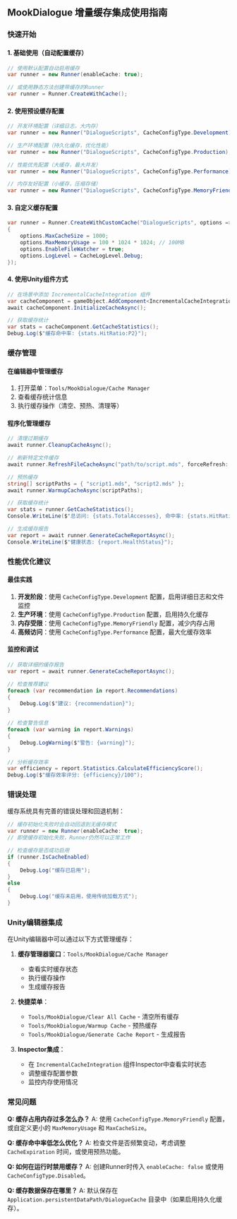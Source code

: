 ## MookDialogue 增量缓存集成使用指南

### 快速开始

#### 1. 基础使用（自动配置缓存）
```csharp
// 使用默认配置自动启用缓存
var runner = new Runner(enableCache: true);

// 或使用静态方法创建带缓存的Runner
var runner = Runner.CreateWithCache();
```

#### 2. 使用预设缓存配置
```csharp
// 开发环境配置（详细日志，大内存）
var runner = new Runner("DialogueScripts", CacheConfigType.Development);

// 生产环境配置（持久化缓存，优化性能）
var runner = new Runner("DialogueScripts", CacheConfigType.Production);

// 性能优先配置（大缓存，最大并发）
var runner = new Runner("DialogueScripts", CacheConfigType.Performance);

// 内存友好配置（小缓存，压缩存储）
var runner = new Runner("DialogueScripts", CacheConfigType.MemoryFriendly);
```

#### 3. 自定义缓存配置
```csharp
var runner = Runner.CreateWithCustomCache("DialogueScripts", options =>
{
    options.MaxCacheSize = 1000;
    options.MaxMemoryUsage = 100 * 1024 * 1024; // 100MB
    options.EnableFileWatcher = true;
    options.LogLevel = CacheLogLevel.Debug;
});
```

#### 4. 使用Unity组件方式
```csharp
// 在场景中添加 IncrementalCacheIntegration 组件
var cacheComponent = gameObject.AddComponent<IncrementalCacheIntegration>();
await cacheComponent.InitializeCacheAsync();

// 获取缓存统计
var stats = cacheComponent.GetCacheStatistics();
Debug.Log($"缓存命中率: {stats.HitRatio:P2}");
```

### 缓存管理

#### 在编辑器中管理缓存
1. 打开菜单：`Tools/MookDialogue/Cache Manager`
2. 查看缓存统计信息
3. 执行缓存操作（清空、预热、清理等）

#### 程序化管理缓存
```csharp
// 清理过期缓存
await runner.CleanupCacheAsync();

// 刷新特定文件缓存
await runner.RefreshFileCacheAsync("path/to/script.mds", forceRefresh: true);

// 预热缓存
string[] scriptPaths = { "script1.mds", "script2.mds" };
await runner.WarmupCacheAsync(scriptPaths);

// 获取缓存统计
var stats = runner.GetCacheStatistics();
Console.WriteLine($"总访问: {stats.TotalAccesses}, 命中率: {stats.HitRatio:P1}");

// 生成缓存报告
var report = await runner.GenerateCacheReportAsync();
Console.WriteLine($"健康状态: {report.HealthStatus}");
```

### 性能优化建议

#### 最佳实践
1. **开发阶段**：使用 `CacheConfigType.Development` 配置，启用详细日志和文件监控
2. **生产环境**：使用 `CacheConfigType.Production` 配置，启用持久化缓存
3. **内存受限**：使用 `CacheConfigType.MemoryFriendly` 配置，减少内存占用
4. **高频访问**：使用 `CacheConfigType.Performance` 配置，最大化缓存效率

#### 监控和调试
```csharp
// 获取详细的缓存报告
var report = await runner.GenerateCacheReportAsync();

// 检查推荐建议
foreach (var recommendation in report.Recommendations)
{
    Debug.Log($"建议: {recommendation}");
}

// 检查警告信息
foreach (var warning in report.Warnings)
{
    Debug.LogWarning($"警告: {warning}");
}

// 分析缓存效率
var efficiency = report.Statistics.CalculateEfficiencyScore();
Debug.Log($"缓存效率评分: {efficiency}/100");
```

### 错误处理

缓存系统具有完善的错误处理和回退机制：

```csharp
// 缓存初始化失败时会自动回退到无缓存模式
var runner = new Runner(enableCache: true);
// 即使缓存初始化失败，Runner仍然可以正常工作

// 检查缓存是否成功启用
if (runner.IsCacheEnabled)
{
    Debug.Log("缓存已启用");
}
else
{
    Debug.Log("缓存未启用，使用传统加载方式");
}
```

### Unity编辑器集成

在Unity编辑器中可以通过以下方式管理缓存：

1. **缓存管理器窗口**：`Tools/MookDialogue/Cache Manager`
   - 查看实时缓存状态
   - 执行缓存操作
   - 生成缓存报告

2. **快捷菜单**：
   - `Tools/MookDialogue/Clear All Cache` - 清空所有缓存
   - `Tools/MookDialogue/Warmup Cache` - 预热缓存
   - `Tools/MookDialogue/Generate Cache Report` - 生成报告

3. **Inspector集成**：
   - 在 `IncrementalCacheIntegration` 组件Inspector中查看实时状态
   - 调整缓存配置参数
   - 监控内存使用情况

### 常见问题

**Q: 缓存占用内存过多怎么办？**
A: 使用 `CacheConfigType.MemoryFriendly` 配置，或自定义更小的 `MaxMemoryUsage` 和 `MaxCacheSize`。

**Q: 缓存命中率低怎么优化？**
A: 检查文件是否频繁变动，考虑调整 `CacheExpiration` 时间，或使用预热功能。

**Q: 如何在运行时禁用缓存？**
A: 创建Runner时传入 `enableCache: false` 或使用 `CacheConfigType.Disabled`。

**Q: 缓存数据保存在哪里？**
A: 默认保存在 `Application.persistentDataPath/DialogueCache` 目录中（如果启用持久化缓存）。